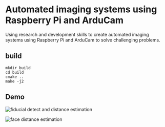 # Automated imaging systems using Raspberry Pi and ArduCam

Using research and development skills to create automated imaging systems using Raspberry Pi and ArduCam to solve challenging problems.

## build

```
mkdir build
cd build
cmake ..
make -j2
```

## Demo

![fiducial detect and distance estimation](https://user-images.githubusercontent.com/110672446/225898199-ba0881d7-0407-48cf-b003-0be57db2fb65.jpg)

![face distance estimation](https://user-images.githubusercontent.com/110672446/225898424-e410918f-baed-452f-8bcc-5e3851c84e86.jpg)

